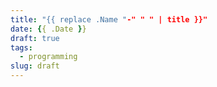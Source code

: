 ```yaml
---
title: "{{ replace .Name "-" " " | title }}"
date: {{ .Date }}
draft: true
tags:
  - programming
slug: draft
---
```


